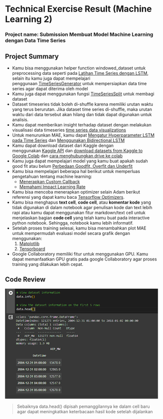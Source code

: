 # Technical Exercise Result (Machine Learning 2)

### Project name: Submission Membuat Model Machine Learning dengan Data Time Series

## Project Summary

- Kamu bisa menggunakan helper function windowed_dataset untuk preprocessing data seperti pada [Latihan Time Series dengan LSTM](https://www.dicoding.com/academies/185/tutorials/10174), selain itu kamu juga dapat mempelajari penggunaan [TimeSeriesGenerator](https://machinelearningmastery.com/how-to-use-the-timeseriesgenerator-for-time-series-forecasting-in-keras/) untuk mempersiapkan data time series agar dapat diterima oleh model
- Kamu juga dapat menggunakan fungsi [TimeSeriesSplit](https://scikit-learn.org/stable/modules/generated/sklearn.model_selection.TimeSeriesSplit.html) untuk membagi dataset
- Dataset timeseries tidak boleh di-shuffle karena memiliki urutan waktu yang terus berurutan. Jika dataset time series di-shuffle, maka urutan waktu dari data tersebut akan hilang dan tidak dapat digunakan untuk analisis.
- Kamu dapat memberikan insight terhadap dataset dengan melakukan visualisasi data timeseries [time series data visualizations](https://towardsdatascience.com/8-visualizations-with-python-to-handle-multiple-time-series-data-19b5b2e66dd0)
- Untuk menurunkan MAE, kamu dapat [Mengatur Hyperparameter LSTM pada Time Series](https://machinelearningmastery.com/tune-lstm-hyperparameters-keras-time-series-forecasting/) dan [Menggunakan Bidirectional LSTM](https://stackoverflow.com/questions/43035827/whats-the-difference-between-a-bidirectional-lstm-and-an-lstm)
- Kamu dapat download dataset dari Kaggle dengan menggunakan [Kaggle API](https://github.com/Kaggle/kaggle-api) dan [download datasets from Kaggle to Google Colab](https://medium.com/geekculture/how-to-download-datasets-from-kaggle-to-google-colab-7bb3c5a44c51) dan [cara menghubungkan drive ke colab](https://medium.com/@dede.brahma2/cara-menggunakan-google-colaboratory-5f5e4393ac2f#:~:text=Menggunakan%20Colab&text=Masuk%20kedalam%20google%20drive%20kemudian,colab%E2%80%9D%20setelah%20muncul%20klik%20connect.&text=Setelah%20berhasil%20instalasi%2C%20buat%20folder,kemudian%20masuk%20kedalam%20folder%20tersebut.)
- Kamu juga dapat mempelajari model yang kamu buat apakah sudah good fit atau belum [Perbedaan Goodfit, Overfit dan Underfit](https://machinelearningmastery.com/learning-curves-for-diagnosing-machine-learning-model-performance/)
- Kamu bisa mempelajari beberapa hal berikut untuk memperluas pengetahuan tentang machine learning:
    - [Menerapkan Custom Callback](https://keras.io/api/callbacks/)
    - [Memahami Impact Learning Rate](https://machinelearningmastery.com/understand-the-dynamics-of-learning-rate-on-deep-learning-neural-netw)
- Kamu bisa mencoba menerapkan optimizer selain Adam berikut referensi yang dapat kamu baca [Tensorflow Optimizers](https://www.tensorflow.org/api_docs/python/tf/keras/optimizers).
- Kamu bisa menghapus **text cell**, **code cell**, atau **komentar kode** yang tidak digunakan di dalam notebook agar penulisan kode dan text lebih rapi atau kamu dapat menggunakan fitur markdown/text cell untuk menjelaskan bagian **code cell** yang telah kamu buat pada interactive python notebook. Sehingga, notebook kamu lebih informatif.
- Setelah proses training selesai, kamu bisa menambahkan plot MAE untuk mempermudah evaluasi model secara grafik dengan menggunakan:
    1. [Matplotlib](https://matplotlib.org/stable/tutorials/introductory/pyplot.html)
    2. [Tensorboard](https://www.tensorflow.org/tensorboard/tensorboard_in_notebooks)
- Google Collaboratory memiliki fitur untuk menggunakan GPU. Kamu dapat memanfaatkan GPU gratis pada google Collaboratory agar proses training yang dilakukan lebih cepat.

## Code Review

![Screenshot 2024-05-08 113541.png](Image/Screenshot_2024-05-08_113541.png)

> Sebaiknya data.head() dipisah pemanggilannya ke dalam cell baru agar dapat meningkatkan keterbacaan hasil kode setelah dijalankan
>